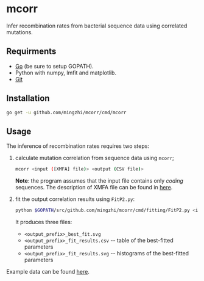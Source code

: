 # mcorr
Infer recombination rates from bacterial sequence data using correlated mutations.

## Requirments
* [Go](https://golang.org/) (be sure to setup GOPATH).
* Python with numpy, lmfit and matplotlib.
* [Git](https://git-scm.com/)

## Installation
```sh
go get -u github.com/mingzhi/mcorr/cmd/mcorr
```

## Usage
The inference of recombination rates requires two steps:

1. calculate mutation correlation from sequence data using `mcorr`;

    ```sh
    mcorr <input ([XMFA] file)> <output (CSV file)>
    ```

    **Note**: the program assumes that the input file contains only *coding* sequences.
    The description of XMFA file can be found in [here](http://darlinglab.org/mauve/user-guide/files.html).

2. fit the output correlation results using `FitP2.py`:

    ```sh
    python $GOPATH/src/github.com/mingzhi/mcorr/cmd/fitting/FitP2.py <input (mcorr output file)> <output prefix>
    ```

    It produces three files:

    * `<output_prefix>_best_fit.svg`
    * `<output_prefix>_fit_results.csv` -- table of the best-fitted parameters
    * `<output_prefix>_fit_results.svg` -- histograms of the best-fitted parameters

Example data can be found [here](https://github.com/mingzhi/mcorr_examples).